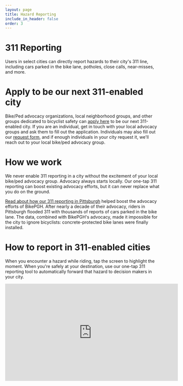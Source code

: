 ```yaml
---
layout: page
title: Hazard Reporting
include_in_header: false
order: 3
---
```


# 311 Reporting

Users in select cities can directly report hazards to their city's 311 line, including cars parked in the bike lane, potholes, close calls, near-misses, and more.

# Apply to be our next 311-enabled city
Bike/Ped advocacy organizations, local neighborhood groups, and other groups dedicated to bicyclist safety can [apply here](https://forms.gle/VFDqgsqmh9B7Acos6) to be our next 311-enabled city.
If you are an individual, get in touch with your local advocacy groups and ask them to fill out the application. Individuals may also fill out our [request form](https://forms.gle/HHFisHhgsHxaMvFi8), and if enough individuals in your city request it, we'll reach out to your local bike/ped advocacy group.

# How we work
We never enable 311 reporting in a city without the excitement of your local bike/ped advocacy group. Advocacy always starts locally. Our one-tap 311 reporting can boost existing advocacy efforts, but it can never replace what you do on the ground.

[Read about how our 311 reporting in Pittsburgh](https://www.pghcitypaper.com/news/advocates-celebrate-city-funding-for-penn-avenue-bike-lane-upgrades-23023598) helped boost the advocacy efforts of BikePGH. After nearly a decade of their advocacy, riders in Pittsburgh flooded 311 with thousands of reports of cars parked in the bike lane. The data, combined with BikePGH's advocacy, made it impossible for the city to ignore bicyclists: concrete-protected bike lanes were finally installed.


# How to report in 311-enabled cities
When you encounter a hazard while riding, tap the screen to highlight the moment.
When you're safely at your destination, use our one-tap 311 reporting tool to automatically forward that hazard to decision makers in your city.

<iframe width="560" height="315" src="https://www.youtube.com/embed/4k7kqJt_1Vs?si=LrTZ56xOoWlqFrF6" title="YouTube video player" frameborder="0" allow="accelerometer; autoplay; clipboard-write; encrypted-media; gyroscope; picture-in-picture; web-share" allowfullscreen></iframe>


